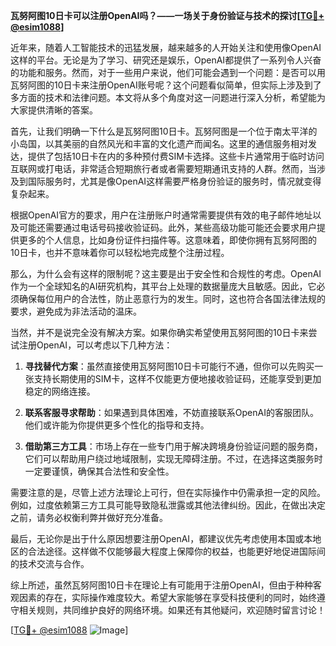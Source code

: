 **瓦努阿图10日卡可以注册OpenAI吗？——一场关于身份验证与技术的探讨[[TG💪+ @esim1088](https://t.me/s/esim1088)]**

近年来，随着人工智能技术的迅猛发展，越来越多的人开始关注和使用像OpenAI这样的平台。无论是为了学习、研究还是娱乐，OpenAI都提供了一系列令人兴奋的功能和服务。然而，对于一些用户来说，他们可能会遇到一个问题：是否可以用瓦努阿图的10日卡来注册OpenAI账号呢？这个问题看似简单，但实际上涉及到了多方面的技术和法律问题。本文将从多个角度对这一问题进行深入分析，希望能为大家提供清晰的答案。

首先，让我们明确一下什么是瓦努阿图10日卡。瓦努阿图是一个位于南太平洋的小岛国，以其美丽的自然风光和丰富的文化遗产而闻名。这里的通信服务相对发达，提供了包括10日卡在内的多种预付费SIM卡选择。这些卡片通常用于临时访问互联网或打电话，非常适合短期旅行者或者需要短期通讯支持的人群。然而，当涉及到国际服务时，尤其是像OpenAI这样需要严格身份验证的服务时，情况就变得复杂起来。

根据OpenAI官方的要求，用户在注册账户时通常需要提供有效的电子邮件地址以及可能还需要通过电话号码接收验证码。此外，某些高级功能可能还会要求用户提供更多的个人信息，比如身份证件扫描件等。这意味着，即使你拥有瓦努阿图的10日卡，也并不意味着你可以轻松地完成整个注册过程。

那么，为什么会有这样的限制呢？这主要是出于安全性和合规性的考虑。OpenAI作为一个全球知名的AI研究机构，其平台上处理的数据量庞大且敏感。因此，它必须确保每位用户的合法性，防止恶意行为的发生。同时，这也符合各国法律法规的要求，避免成为非法活动的温床。

当然，并不是说完全没有解决方案。如果你确实希望使用瓦努阿图的10日卡来尝试注册OpenAI，可以考虑以下几种方法：

1. **寻找替代方案**：虽然直接使用瓦努阿图10日卡可能行不通，但你可以先购买一张支持长期使用的SIM卡，这样不仅能更方便地接收验证码，还能享受到更加稳定的网络连接。

2. **联系客服寻求帮助**：如果遇到具体困难，不妨直接联系OpenAI的客服团队。他们或许能为你提供更多个性化的指导和支持。

3. **借助第三方工具**：市场上存在一些专门用于解决跨境身份验证问题的服务商，它们可以帮助用户绕过地域限制，实现无障碍注册。不过，在选择这类服务时一定要谨慎，确保其合法性和安全性。

需要注意的是，尽管上述方法理论上可行，但在实际操作中仍需承担一定的风险。例如，过度依赖第三方工具可能导致隐私泄露或其他法律纠纷。因此，在做出决定之前，请务必权衡利弊并做好充分准备。

最后，无论你是出于什么原因想要注册OpenAI，都建议优先考虑使用本国或本地区的合法途径。这样做不仅能够最大程度上保障你的权益，也能更好地促进国际间的技术交流与合作。

综上所述，虽然瓦努阿图10日卡在理论上有可能用于注册OpenAI，但由于种种客观因素的存在，实际操作难度较大。希望大家能够在享受科技便利的同时，始终遵守相关规则，共同维护良好的网络环境。如果还有其他疑问，欢迎随时留言讨论！

[[TG💪+ @esim1088](https://t.me/s/esim1088) ![Image](https://i.postimg.cc/4NQfJmqS/Snipaste-2025-05-13-00-14-12.png)]